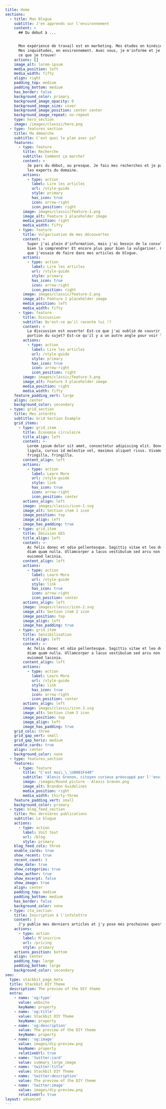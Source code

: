 ```yaml
---
title: Home
sections:
  - title: Mon Blogue
    subtitle: J'en apprends sur l'environnement
    content: >
      ## Du début à ...


      Mon expérience de travail est en marketing. Mes études en kinésiologie.
      Mes inquiétudes, en environnement. Avec vous, je m'informe et je vulgarise
      ce que je trouve! 
    actions: []
    image_alt: lorem-ipsum
    media_position: left
    media_width: fifty
    align: right
    padding_top: medium
    padding_bottom: medium
    has_border: false
    background_color: primary
    background_image_opacity: 0
    background_image_size: cover
    background_image_position: center center
    background_image_repeat: no-repeat
    type: hero_section
    image: /images/classic/hero.png
  - type: features_section
    title: Ma démarche
    subtitle: C'est quoi le plan avec ça?
    features:
      - type: feature
        title: Recherche
        subtitle: Comment ça marche?
        content: >
          Je pars du début, ou presque. Je fais mes recherches et je parle avec
          les experts du domaine.
        actions:
          - type: action
            label: Lire les articles
            url: /style-guide
            style: primary
            has_icon: true
            icon: arrow-right
            icon_position: right
        image: images/classic/feature-1.png
        image_alt: Feature 1 placeholder image
        media_position: right
        media_width: fifty
      - type: feature
        title: Vulgarisation de mes découvertes
        content: >
          Super j'ai plein d'information, mais j'ai besoin de la consolider pour
          bien la comprendre! Et encore plus pour bien la vulgariser. C'est ce
          que j'essaie de faire dans mes articles de blogue.
        actions:
          - type: action
            label: Lire les articles
            url: /style-guide
            style: primary
            has_icon: true
            icon: arrow-right
            icon_position: right
        image: images/classic/feature-2.png
        image_alt: Feature 2 placeholder image
        media_position: left
        media_width: fifty
      - type: feature
        title: Discussion
        subtitle: Qu'est-ce qu'il raconte lui !?
        content: >
          La discussion est ouverte! Est-ce que j'ai oublié de couvrir une
          portion du sujet? Est-ce qu'il y a un autre angle pour voir le tout? 
        actions:
          - type: action
            label: Lire les articles
            url: /style-guide
            style: primary
            has_icon: true
            icon: arrow-right
            icon_position: right
        image: images/classic/feature-3.png
        image_alt: Feature 3 placeholder image
        media_position: right
        media_width: fifty
    feature_padding_vert: large
    align: center
    background_color: secondary
  - type: grid_section
    title: Mes intérêts
    subtitle: Grid Section Example
    grid_items:
      - type: grid_item
        title: Économie circulaire
        title_align: left
        content: >-
          Lorem ipsum dolor sit amet, consectetur adipiscing elit. Donec nisl
          ligula, cursus id molestie vel, maximus aliquet risus. Vivamus in nibh
          fringilla, fringilla.
        content_align: left
        actions:
          - type: action
            label: Learn More
            url: /style-guide
            style: link
            has_icon: true
            icon: arrow-right
            icon_position: center
        actions_align: left
        image: images/classic/icon-1.svg
        image_alt: Section item 1 icon
        image_position: top
        image_align: left
        image_has_padding: true
      - type: grid_item
        title: Émission GES
        title_align: left
        content: >-
          Ac felis donec et odio pellentesque. Sagittis vitae et leo duis ut
          diam quam nulla. Ullamcorper a lacus vestibulum sed arcu non odio
          euismod lacinia.
        content_align: left
        actions:
          - type: action
            label: Learn More
            url: /style-guide
            style: link
            has_icon: true
            icon: arrow-right
            icon_position: center
        actions_align: left
        image: images/classic/icon-2.svg
        image_alt: Section item 2 icon
        image_position: top
        image_align: left
        image_has_padding: true
      - type: grid_item
        title: Sensibilisation
        title_align: left
        content: >-
          Ac felis donec et odio pellentesque. Sagittis vitae et leo duis ut
          diam quam nulla. Ullamcorper a lacus vestibulum sed arcu non odio
          euismod lacinia.
        content_align: left
        actions:
          - type: action
            label: Learn More
            url: /style-guide
            style: link
            has_icon: true
            icon: arrow-right
            icon_position: center
        actions_align: left
        image: images/classic/icon-3.svg
        image_alt: Section item 3 icon
        image_position: top
        image_align: left
        image_has_padding: true
    grid_cols: three
    grid_gap_vert: small
    grid_gap_horiz: medium
    enable_cards: true
    align: center
    background_color: none
  - type: features_section
    features:
      - type: feature
        title: "C'est moi\_\_\U0001F449"
        subtitle: 'Alexis Grenon, citoyen curieux préocuppé par l''environnement'
        image: /images/Round picture - Alexis Grenon.png
        image_alt: Brandon Guidelines
        media_position: right
        media_width: thirty-three
    feature_padding_vert: small
    background_color: primary
  - type: blog_feed_section
    title: Mes dernières publications
    subtitle: Le blogue
    actions:
      - type: action
        label: Voit tout
        url: /blog
        style: primary
    blog_feed_cols: three
    enable_cards: true
    show_recent: true
    recent_count: 3
    show_date: true
    show_categories: true
    show_author: true
    show_excerpt: false
    show_image: true
    align: center
    padding_top: medium
    padding_bottom: medium
    has_border: false
    background_color: none
  - type: cta_section
    title: Inscription à l'infolettre
    content: |
      J'y publie mes derniers articles et j'y pose mes prochaines questions!
    actions:
      - type: action
        label: M'inscrire
        url: /pricing
        style: primary
    actions_position: bottom
    align: center
    padding_top: large
    padding_bottom: large
    background_color: secondary
seo:
  type: stackbit_page_meta
  title: Stackbit DIY Theme
  description: The preview of the DIY theme
  extra:
    - name: 'og:type'
      value: website
      keyName: property
    - name: 'og:title'
      value: Stackbit DIY Theme
      keyName: property
    - name: 'og:description'
      value: The preview of the DIY theme
      keyName: property
    - name: 'og:image'
      value: images/diy-preview.png
      keyName: property
      relativeUrl: true
    - name: 'twitter:card'
      value: summary_large_image
    - name: 'twitter:title'
      value: Stackbit DIY Theme
    - name: 'twitter:description'
      value: The preview of the DIY theme
    - name: 'twitter:image'
      value: images/diy-preview.png
      relativeUrl: true
layout: advanced
---
```

